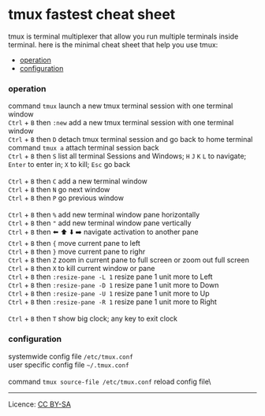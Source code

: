 # tmux fastest cheat sheet
tmux is terminal multiplexer that allow you run multiple terminals inside terminal. here is the minimal cheat sheet that help you use tmux:
- [operation](#operation "goto operation")
- [configuration](#configuration "goto configuration")
### operation
command `tmux` launch a new tmux terminal session with one terminal window\
`Ctrl` + `B` then `:new` add a new tmux terminal session with one terminal window\
`Ctrl` + `B` then `D` detach tmux terminal session and go back to home terminal\
command `tmux a` attach terminal session back\
`Ctrl` + `B` then `S` list all terminal Sessions and Windows; `H` `J` `K` `L` to navigate; `Enter` to enter in; `X` to kill; `Esc` go back\
\
`Ctrl` + `B` then `C` add a new terminal window\
`Ctrl` + `B` then `N` go next window\
`Ctrl` + `B` then `P` go previous window\
\
`Ctrl` + `B` then `%` add new terminal window pane horizontally\
`Ctrl` + `B` then `"` add new terminal window pane vertically\
`Ctrl` + `B` then ⬅️ ⬆️ ⬇️ ➡️ navigate activation to another pane\
`Ctrl` + `B` then `{` move current pane to left\
`Ctrl` + `B` then `}` move current pane to righr\
`Ctrl` + `B` then `Z` zoom in current pane to full screen or zoom out full screen\
`Ctrl` + `B` then `X` to kill current window or pane\
`Ctrl` + `B` then `:resize-pane -L 1` resize pane 1 unit more to Left\
`Ctrl` + `B` then `:resize-pane -D 1` resize pane 1 unit more to Down\
`Ctrl` + `B` then `:resize-pane -U 1` resize pane 1 unit more to Up\
`Ctrl` + `B` then `:resize-pane -R 1` resize pane 1 unit more to Right\
\
`Ctrl` + `B` then `T` show big clock; any key to exit clock
### configuration
systemwide config file `/etc/tmux.conf`\
user specific config file `~/.tmux.conf`\
\
command `tmux source-file /etc/tmux.conf` reload config file\

- - - -
Licence: [CC BY-SA](https://creativecommons.org/licenses/by-sa/4.0/)
